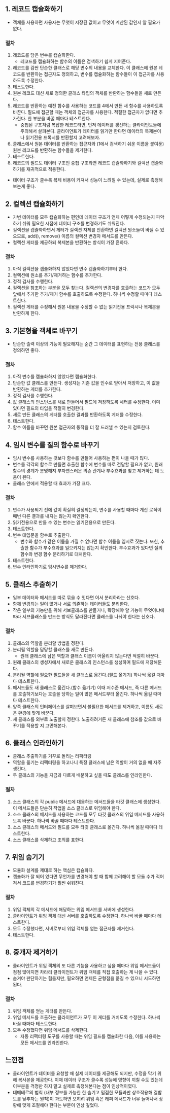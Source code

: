 ## 1. 레코드 캡슐화하기
- 객체를 사용하면 사용자는 무엇이 저장된 값이고 무엇이 계산된 값인지 알 필요가 없다.

### 절차
1. 레코드를 담은 변수를 캡슐화한다.
   - 레코드를 캡슐화하는 함수의 이름은 검색하기 쉽게 지어준다.
2. 레코드를 감싼 단순한 클래스로 해당 변수의 내용을 교체한다. 이 클래스에 원본 레코드를 반환하는 접근자도 정의하고, 변수를 캡슐화하는 함수들이 이 접근자를 사용하도록 수정한다.
3. 테스트한다.
4. 원본 레코드 대신 새로 정의한 클래스 타입의 객체를 반환하는 함수들을 새로 만든다.
5. 레코드를 반환하는 예전 함수를 사용하는 코드를 4에서 만든 새 함수를 사용하도록 바꾼다. 필드에 접근할 때는 객체의 접근자를 사용한다. 적절한 접근자가 없다면 추가한다. 한 부분을 바꿀 때마다 테스트한다.
   - 중첩된 구조처럼 복잡한 레코드라면, 먼저 데이터를 갱신하는 클라이언트들에 주의해서 살펴본다. 클라이언트가 데이터를 읽기만 한다면 데이터의 복제본이나 읽기전용 프록시를 반환할지 고려해보자.
6. 클래스에서 원본 데이터를 반환하는 접근자와 (1에서 검색하기 쉬운 이름을 붙여둔) 원본 레코드를 반환하는 함수들을 제거한다.
7. 테스트한다.
8. 레코드의 필드도 데이터 구조인 중첩 구조라면 레코드 캡슐화하기와 컬렉션 캡슐화하기를 재귀적으로 적용한다.

- 데이터 구조가 클수록 복제 비용이 커져서 성능이 느려질 수 있는데, 실제로 측정해보는게 좋다.

## 2. 컬렉션 캡슐화하기
- 가변 데이터를 모두 캡슐화하는 편인데 데이터 구조가 언제 어떻게 수정되는지 파악하기 쉬워 필요한 시점에 데이터 구조를 변경하기도 쉬워진다.
- 컬렉션을 캡슐화하면서 게터가 컬렉션 자체를 반환하면 컬렉션 원소들이 바뀔 수 있으므로, add(), remove() 이름의 컬렉션 변경자 메서드를 만든다.
- 컬렉션 게터를 제공하되 복제본을 반환하는 방식이 가장 흔하다.

### 절차
1. 아직 컬렉션을 캡슐화하지 않았다면 변수 캡슐화하기부터 한다.
2. 컬렉션에 원소를 추가/제거하는 함수를 추가한다.
3. 정적 검사를 수행한다.
4. 컬렉션을 참조하는 부분을 모두 찾는다. 컬렉션의 변경자를 호출하는 코드가 모두 앞에서 추가한 추가/제거 함수를 호출하도록 수정한다. 하나씩 수정할 때마다 테스트한다.
5. 컬렉션 게터를 수정해서 원본 내용을 수정할 수 없는 읽기전용 프락시나 복제본을 반환하게 한다.

## 3. 기본형을 객체로 바꾸기
- 단순한 출력 이상의 기능이 필요해지는 순간 그 데이터를 표현하는 전용 클래스를 정의하면 좋다.

### 절차
1. 아직 변수를 캡슐화하지 않았다면 캡슐화한다.
2. 단순한 값 클래스를 만든다. 생성자는 기존 값을 인수로 받아서 저장하고, 이 값을 반환하는 게터를 추가한다.
3. 정적 검사를 수행한다.
4. 값 클래스의 인스턴스를 새로 만들어서 필드에 저장하도록 세터를 수정한다. 이미 있다면 필드의 타입을 적절히 변경한다.
5. 새로 만든 클래스의 게터를 호출한 결과를 반환하도록 게터를 수정한다.
6. 테스트한다.
7. 함수 이름을 바꾸면 원본 접근자의 동작을 더 잘 드러낼 수 있는지 검토한다.

## 4. 임시 변수를 질의 함수로 바꾸기
- 임시 변수를 사용하는 것보다 함수를 만들어 사용하는 편이 나을 때가 많다.
- 변수를 각각의 함수로 만들면 추출한 함수에 변수를 따로 전달할 필요가 없고, 원래 함수의 경계가 분명해져 부자연스러운 의존 관계나 부수효과를 찾고 제거하는 데 도움이 된다.
- 클래스 안에서 적용할 때 효과가 가장 크다.

### 절차
1. 변수가 사용되기 전에 값이 확실히 결정되는지, 변수를 사용할 때마다 계산 로직이 매번 다른 결과를 내지는 않는지 확인한다.
2. 읽기전용으로 만들 수 있는 변수는 읽기전용으로 만든다.
3. 테스트한다.
4. 변수 대입문을 함수로 추출한다.
   - 변수와 함수가 같은 이름을 가질 수 없다면 함수 이름을 임시로 짓는다. 또한, 추출한 함수가 부수효과를 일으키지는 않는지 확인한다. 부수효과가 있다면 질의 함수와 변경 함수 분리하기로 대처한다.
5. 테스트한다.
6. 변수 인라인하기로 임시변수를 제거한다.

## 5. 클래스 추출하기
- 일부 데이터와 메서드를 따로 묶을 수 잇다면 어서 분리하라는 신호다.
- 함께 변경되는 일이 많거나 서로 의존하는 데이터들도 분리한다.
- 작은 일부의 기능만을 위해 서브클래스를 만들거나, 확장해야 할 기능이 무엇이냐에 따라 서브클래스를 만드는 방식도 달라진다면 클래스를 나눠야 한다는 신호다.

### 절차
1. 클래스의 역할을 분리할 방법을 정한다.
2. 분리될 역할을 담당할 클래스를 새로 만든다.
   - 원래 클래스에 남은 역할과 클래스 이름이 어울리지 않는다면 적절히 바꾼다.
3. 원래 클래스의 생성자에서 새로운 클래스의 인스턴스를 생성하여 필드에 저장해둔다.
4. 분리될 역할에 필요한 필드들을 새 클래스로 옮긴다.(필드 옮기기) 하나씩 옮길 때마다 테스트한다.
5. 메서드들도 새 클래스로 옮긴다.(함수 옮기기) 이때 저수준 메서드, 즉 다른 메서드를 호출하기보다는 호출을 당하는 일이 많은 메서드부터 옮긴다. 하나씩 옮길 때마다 테스트한다.
6. 양쪽 클래스의 인터페이스를 살펴보면서 불필요한 메서드를 제거하고, 이름도 새로운 환경에 맞게 바꾼다.
7. 새 클래스를 외부로 노출할지 정한다. 노출하려거든  새 클래스에 참조를 값으로 바꾸기를 적용할 지 고민해본다.

## 6. 클래스 인라인하기
- 클래스 추출하기를 거꾸로 돌리는 리팩터링
- 역할을 옮기는 리팩터링을 하고나니 특정 클래스에 남은 역할이 거의 없을 때 자주 생긴다.
- 두 클래스의 기능을 지금과 다르게 배분하고 싶을 때도 클래스를 인라인한다.

### 절차
1. 소스 클래스의 각 public 메서드에 대응하는 메서드들을 타깃 클래스에 생성한다. 이 메서드들은 단순히 작업을 소스 클래스로 위임해야 한다.
2. 소스 클래스의 메서드를 사용하는 코드를 모두 타깃 클래스의 위임 메서드를 사용하도록 바꾼다. 하나씩 바꿀 때마다 테스트한다.
3. 소스 클래스의 메서드와 필드를 모두 타깃 클래스로 옮긴다. 하나씩 옮길 때마다 테스트한다.
4. 소스 클래스를 삭제하고 조의를 표한다.

## 7. 위임 숨기기
- 모듈화 설계를 제대로 하는 핵심은 캡슐화다.
- 캡슐화가 잘 되어 있다면 무언가를 변경해야 할 때 함께 고려해야 할 모듈 수가 적어져서 코드를 변경하기가 훨씬 쉬워진다.

### 절차
1. 위임 객체의 각 메서드에 해당하는 위임 메서드를 서버에 생성한다.
2. 클라이언트가 위임 객체 대신 서버를 호출하도록 수정한다. 하나씩 바꿀 때마다 테스트한다.
3. 모두 수정했다면, 서버로부터 위임 객체를 얻는 접근자를 제거한다.
4. 테스트한다.

## 8. 중개자 제거하기
- 클라이언트가 위임 객체의 또 다른 기능을 사용하고 싶을 때마다 위임 메서드들이 점점 많아지면 차라리 클라이언트가 위임 객체를 직접 호출하는 게 나을 수 있다.
- 숨겨야 판단하기는 힘들지만, 필요하면 언제든 균형점을 옮길 수 있으니 시도하면 된다.

### 절차
1. 위임 객체를 얻는 게터를 만든다.
2. 위임 메서드를 호출하는 클라이언트가 모두 이 게터를 거치도록 수정한다. 하나씩 바꿀 때마다 테스트한다.
3. 모두 수정했다면 위임 메서드를 삭제한다.
   - 자동 리팩터링 도구를 사용할 때는 위임 필드를 캡슐화한 다음, 이를 사용하는 모든 메서드를 인라인한다.

## 느낀점
- 클라이언트가 데이터를 요청할 때 실제 데이터를 제공해도 되지만, 수정을 막기 위해 복사본을 제공한다. 이때 데이터 구조가 클수록 성능에 영향이 끼칠 수도 있는데 이부분을 걱정만 하지 말고 실제로 측정해본다는 점이 인상적이였다.
- 데메테르의 법칙 (내부 정보를 가능한 한 숨기고 밀접한 모듈과만 상호작용해 결합도를 낮추자는 원칙)이 과도하면 오히려 위임 혹은 래퍼 메서드가 너무 늘어나서 상황에 맞게 조절해야 한다는 부분이 인상 깊었다. 
